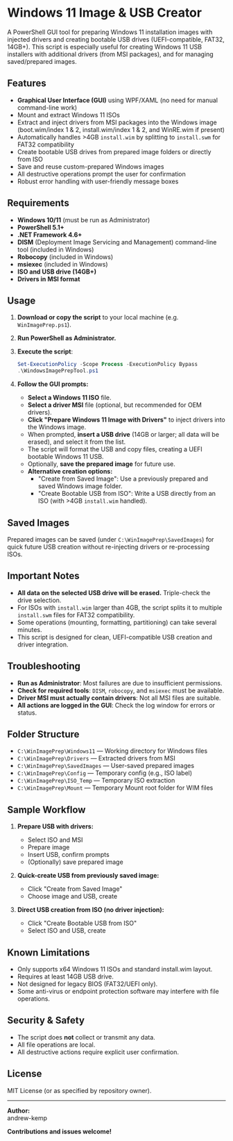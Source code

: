 # Windows 11 Image & USB Creator

A PowerShell GUI tool for preparing Windows 11 installation images with injected drivers and creating bootable USB drives (UEFI-compatible, FAT32, 14GB+). This script is especially useful for creating Windows 11 USB installers with additional drivers (from MSI packages), and for managing saved/prepared images.

## Features

- **Graphical User Interface (GUI)** using WPF/XAML (no need for manual command-line work)
- Mount and extract Windows 11 ISOs
- Extract and inject drivers from MSI packages into the Windows image (boot.wim/index 1 & 2, install.wim/index 1 & 2, and WinRE.wim if present)
- Automatically handles >4GB `install.wim` by splitting to `install.swm` for FAT32 compatibility
- Create bootable USB drives from prepared image folders or directly from ISO
- Save and reuse custom-prepared Windows images
- All destructive operations prompt the user for confirmation
- Robust error handling with user-friendly message boxes

## Requirements

- **Windows 10/11** (must be run as Administrator)
- **PowerShell 5.1+**
- **.NET Framework 4.6+**
- **DISM** (Deployment Image Servicing and Management) command-line tool (included in Windows)
- **Robocopy** (included in Windows)
- **msiexec** (included in Windows)
- **ISO and USB drive (14GB+)**
- **Drivers in MSI format**

## Usage

1. **Download or copy the script** to your local machine (e.g. `WinImagePrep.ps1`).

2. **Run PowerShell as Administrator.**

3. **Execute the script**:
   ```powershell
   Set-ExecutionPolicy -Scope Process -ExecutionPolicy Bypass
   .\WindowsImagePrepTool.ps1
   ```

4. **Follow the GUI prompts:**
    - **Select a Windows 11 ISO** file.
    - **Select a driver MSI** file (optional, but recommended for OEM drivers).
    - **Click "Prepare Windows 11 Image with Drivers"** to inject drivers into the Windows image.
    - When prompted, **insert a USB drive** (14GB or larger; all data will be erased), and select it from the list.
    - The script will format the USB and copy files, creating a UEFI bootable Windows 11 USB.
    - Optionally, **save the prepared image** for future use.
    - **Alternative creation options:**
        - "Create from Saved Image": Use a previously prepared and saved Windows image folder.
        - "Create Bootable USB from ISO": Write a USB directly from an ISO (with >4GB `install.wim` handled).

## Saved Images

Prepared images can be saved (under `C:\WinImagePrep\SavedImages`) for quick future USB creation without re-injecting drivers or re-processing ISOs.

## Important Notes

- **All data on the selected USB drive will be erased.** Triple-check the drive selection.
- For ISOs with `install.wim` larger than 4GB, the script splits it to multiple `install.swm` files for FAT32 compatibility.
- Some operations (mounting, formatting, partitioning) can take several minutes.
- This script is designed for clean, UEFI-compatible USB creation and driver integration.

## Troubleshooting

- **Run as Administrator**: Most failures are due to insufficient permissions.
- **Check for required tools**: `DISM`, `robocopy`, and `msiexec` must be available.
- **Driver MSI must actually contain drivers**: Not all MSI files are suitable.
- **All actions are logged in the GUI**: Check the log window for errors or status.

## Folder Structure

- `C:\WinImagePrep\Windows11` — Working directory for Windows files
- `C:\WinImagePrep\Drivers` — Extracted drivers from MSI
- `C:\WinImagePrep\SavedImages` — User-saved prepared images
- `C:\WinImagePrep\Config` — Temporary config (e.g., ISO label)
- `C:\WinImagePrep\ISO_Temp` — Temporary ISO extraction
- `C:\WinImagePrep\Mount` — Temporary Mount root folder for WIM files

## Sample Workflow

1. **Prepare USB with drivers:**
    - Select ISO and MSI
    - Prepare image
    - Insert USB, confirm prompts
    - (Optionally) save prepared image

2. **Quick-create USB from previously saved image:**
    - Click "Create from Saved Image"
    - Choose image and USB, create

3. **Direct USB creation from ISO (no driver injection):**
    - Click "Create Bootable USB from ISO"
    - Select ISO and USB, create

## Known Limitations

- Only supports x64 Windows 11 ISOs and standard install.wim layout.
- Requires at least 14GB USB drive.
- Not designed for legacy BIOS (FAT32/UEFI only).
- Some anti-virus or endpoint protection software may interfere with file operations.

## Security & Safety

- The script does **not** collect or transmit any data.
- All file operations are local.
- All destructive actions require explicit user confirmation.

## License

MIT License (or as specified by repository owner).

---

**Author:**  
andrew-kemp

**Contributions and issues welcome!**

```
